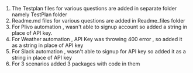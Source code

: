 1. The Testplan files for various questions are added in separate folder namely TestPlan folder
2. Readme.md files for various questions are added in Readme_files folder
3. For Plivo automation , wasn't able to signup account so added a string in place of API key.
4. For Weather automation , API Key was throwing 400 error , so added it as a string in place of API key
5. For Slack automation , wasn't able to signup for API key so added it as a string in place of API key
6. For 3 scenarios added 3 packages with code in them

